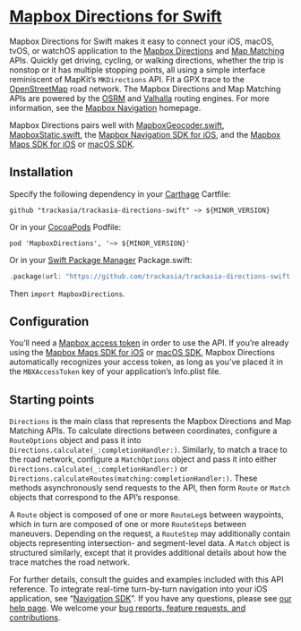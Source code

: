 # [Mapbox Directions for Swift](https://docs.mapbox.com/ios/directions/)

Mapbox Directions for Swift makes it easy to connect your iOS, macOS, tvOS, or watchOS application to the [Mapbox Directions](https://docs.mapbox.com/api/navigation/) and [Map Matching](https://docs.mapbox.com/api/navigation/#map-matching) APIs. Quickly get driving, cycling, or walking directions, whether the trip is nonstop or it has multiple stopping points, all using a simple interface reminiscent of MapKit’s `MKDirections` API. Fit a GPX trace to the [OpenStreetMap](https://www.openstreetmap.org/) road network. The Mapbox Directions and Map Matching APIs are powered by the [OSRM](http://project-osrm.org/) and [Valhalla](https://github.com/valhalla/valhalla/) routing engines. For more information, see the [Mapbox Navigation](https://www.mapbox.com/navigation/) homepage.

Mapbox Directions pairs well with [MapboxGeocoder.swift](https://github.com/mapbox/MapboxGeocoder.swift), [MapboxStatic.swift](https://github.com/mapbox/MapboxStatic.swift), the [Mapbox Navigation SDK for iOS](https://github.com/track-asia/trackasia-navigation-ios/), and the [Mapbox Maps SDK for iOS](https://docs.mapbox.com/ios/maps/) or [macOS SDK](https://mapbox.github.io/mapbox-gl-native/macos/).

## Installation

Specify the following dependency in your [Carthage](https://github.com/Carthage/Carthage) Cartfile:

```cartfile
github "trackasia/trackasia-directions-swift" ~> ${MINOR_VERSION}
```

Or in your [CocoaPods](http://cocoapods.org/) Podfile:

```podspec
pod 'MapboxDirections', '~> ${MINOR_VERSION}'
```

Or in your [Swift Package Manager](https://swift.org/package-manager/) Package.swift:

```swift
.package(url: "https://github.com/trackasia/trackasia-directions-swift.git", from: "0.30.0")
```

Then `import MapboxDirections`.

## Configuration

You’ll need a [Mapbox access token](https://docs.mapbox.com/api/#access-tokens-and-token-scopes) in order to use the API. If you’re already using the [Mapbox Maps SDK for iOS](https://docs.mapbox.com/ios/maps/) or [macOS SDK](https://mapbox.github.io/mapbox-gl-native/macos/), Mapbox Directions automatically recognizes your access token, as long as you’ve placed it in the `MBXAccessToken` key of your application’s Info.plist file.

## Starting points

`Directions` is the main class that represents the Mapbox Directions and Map Matching APIs. To calculate directions between coordinates, configure a `RouteOptions` object and pass it into `Directions.calculate(_:completionHandler:)`. Similarly, to match a trace to the road network, configure a `MatchOptions` object and pass it into either `Directions.calculate(_:completionHandler:)` or `Directions.calculateRoutes(matching:completionHandler:)`. These methods asynchronously send requests to the API, then form `Route` or `Match` objects that correspond to the API’s response.

A `Route` object is composed of one or more `RouteLeg`s between waypoints, which in turn are composed of one or more `RouteStep`s between maneuvers. Depending on the request, a `RouteStep` may additionally contain objects representing intersection- and segment-level data. A `Match` object is structured similarly, except that it provides additional details about how the trace matches the road network.

For further details, consult the guides and examples included with this API reference. To integrate real-time turn-by-turn navigation into your iOS application, see “[Navigation SDK](navigation-sdk.html)”. If you have any questions, please see [our help page](https://docs.mapbox.com/help/). We welcome your [bug reports, feature requests, and contributions](https://github.com/trackasia/trackasia-directions-swift/).
